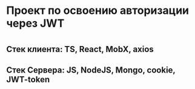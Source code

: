 # Проект по освоению авторизации через JWT
#
#
## Cтек клиента: TS, React, MobX, axios
## Стек Сервера: JS, NodeJS, Mongo, cookie, JWT-token
